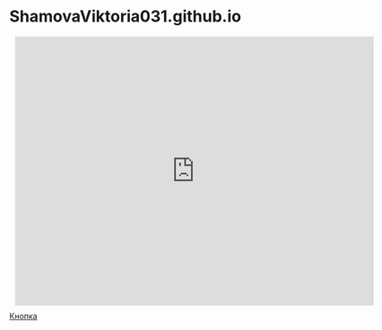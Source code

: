 # ShamovaViktoria031.github.io

<link rel="stylesheet" href="./css/style.css">

<div style="width: 640px; height: 480px; margin: 10px; position: relative;"><iframe allowfullscreen frameborder="0" style="width:640px; height:480px" src="https://lucid.app/documents/embedded/c5cef8f6-5516-4890-9f31-40f17642e972" id="SZz-4W.UXFVu"></iframe></div>

<a href="https://github.com/ShamovaViktoria031/031Viktoria" class="button_1669948813182" target="_blank">
  Кнопка
</a>
